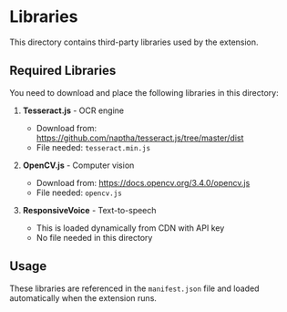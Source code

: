 # Libraries

This directory contains third-party libraries used by the extension.

## Required Libraries

You need to download and place the following libraries in this directory:

1. **Tesseract.js** - OCR engine
   - Download from: https://github.com/naptha/tesseract.js/tree/master/dist
   - File needed: `tesseract.min.js`

2. **OpenCV.js** - Computer vision
   - Download from: https://docs.opencv.org/3.4.0/opencv.js
   - File needed: `opencv.js`

3. **ResponsiveVoice** - Text-to-speech
   - This is loaded dynamically from CDN with API key
   - No file needed in this directory

## Usage

These libraries are referenced in the `manifest.json` file and loaded automatically when the extension runs.
